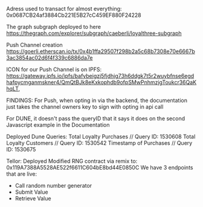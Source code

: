 Adress used to transact for almost everything: 0x0687CB24af3884Cb221E5B27cC459EF880F24228

The graph subgraph deployed to here
https://thegraph.com/explorer/subgraph/caeberli/loyalthree-subgraph

Push Channel creation
https://goerli.etherscan.io/tx/0x4b1ffa29507f298b2a5c68b7308e70e6667b3ac3854ac02d6f4f339c6886da7e

ICON for our Push Channel is on IPFS:
https://gateway.ipfs.io/ipfs/bafybeigzj5fjdhjg73h6ddgk7t5r2wuybfnse6egdhafpycmganmskner4/QmQtBJk8eKxkophdb9ofpSMwPnhmzjgToukcr36QaKhqLT,

FINDINGS:
For Push, when opting in via the backend, the documentation just takes the channel owners key to sign with opting in api call

For DUNE, it doesn't pass the queryID that it says it does on the second Javascript example in the Documentation

Deployed Dune Queries:
Total Loyalty Purchases // Query ID: 1530608
Total Loyalty Customers // Query ID: 1530542
Timestamp of Purchases // Query ID: 1530675

Tellor:
Deployed Modified RNG contract via remix to: 0x119A7388A5528AE522f6611C604bE8bd44E0850C
We have 3 endpoints that are live:

- Call random number generator
- Submit Value
- Retrieve Value
